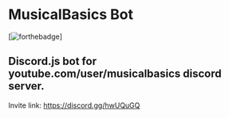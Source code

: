 # MusicalBasics Bot
[![forthebadge](https://forthebadge.com/images/badges/made-with-javascript.svg)]

## Discord.js bot for youtube.com/user/musicalbasics discord server.

Invite link: https://discord.gg/hwUQuGQ
